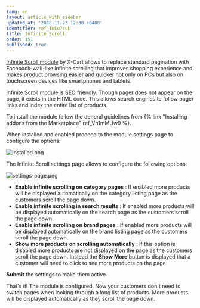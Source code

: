 ```yaml
---
lang: en
layout: article_with_sidebar
updated_at: '2018-11-23 12:30 +0400'
identifier: ref_1WLu7suL
title: Infinite Scroll
order: 151
published: true
---
```

[Infinite Scroll module](https://market.x-cart.com/addons/infinite-scroll.html "Infinite Scroll") by X-Cart allows to replace standard pagination with Facebook-wall-like infinite scrolling that improves shopping experience and makes product browsing easier and quicker not only on PCs but also on touchscreen devices like smartphones and tablets.

Infinite Scroll module is SEO friendly. Though pager does not appear on the page, it exists in the HTML code. This allows search engines to follow pager links and index the entire list of products.

To install the module follow the deneral guidelines from {% link "Installing addons from the Marketplace" ref_Vn1mMUw9 %}.

When installed and enabled proceed to the module settings page to configure the options:

![installed.png]({{site.baseurl}}/attachments/ref_1WLu7suL/installed.png)

The Infinite Scroll settings page allows to configure the following options:

![settings-page.png]({{site.baseurl}}/attachments/ref_1WLu7suL/settings-page.png)

* **Enable infinite scrolling on category pages** : If enabled more products will be displayed automatically on the category listing page as the customers scroll the page down.
* **Enable infinite scrolling in search results** : If enabled more products will be displayed automatically on the search page as the customers scroll the page down.
* **Enable infinite scrolling on brand pages** : If enabled more products will be displayed automatically on the brand listing page as the customers scroll the page down.
* **Show more products on scrolling automatically** : If this option is disabled more products are not displayed on the page as the customers scroll the page down. Instead the **Show More** button is displayed that a customer will need to click to see more products on the page.

**Submit** the settings to make them active.

That's it! The module is configured. Now your customers don't need to switch pages when looking through a long list of products. More products will be displayed automatically as they scroll the page down.
